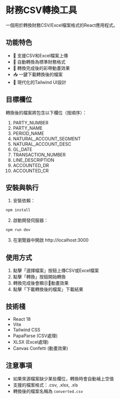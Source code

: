 # 財務CSV轉換工具

一個用於轉換財務CSV/Excel檔案格式的React應用程式。

## 功能特色

- 📁 支援CSV和Excel檔案上傳
- 🔄 自動轉換為標準財務格式
- 🎊 轉換完成後的彩帶動畫效果
- 📥 一鍵下載轉換後的檔案
- 🎨 現代化的Tailwind UI設計

## 目標欄位

轉換後的檔案將包含以下欄位（按順序）：

1. PARTY_NUMBER
2. PARTY_NAME
3. PERIOD_NAME
4. NATURAL_ACCOUNT_SEGMENT
5. NATURAL_ACCOUNT_DESC
6. GL_DATE
7. TRANSACTION_NUMBER
8. LINE_DESCRIPTION
9. ACCOUNTED_DR
10. ACCOUNTED_CR

## 安裝與執行

1. 安裝依賴：
```bash
npm install
```

2. 啟動開發伺服器：
```bash
npm run dev
```

3. 在瀏覽器中開啟 http://localhost:3000

## 使用方式

1. 點擊「選擇檔案」按鈕上傳CSV或Excel檔案
2. 點擊「轉換」按鈕開始轉換
3. 轉換完成後會顯示🎊動畫效果
4. 點擊「下載轉換後的檔案」下載結果

## 技術棧

- React 18
- Vite
- Tailwind CSS
- PapaParse (CSV處理)
- XLSX (Excel處理)
- Canvas Confetti (動畫效果)

## 注意事項

- 如果來源檔案缺少某些欄位，轉換時會自動補上空值
- 支援的檔案格式：.csv, .xlsx, .xls
- 轉換後的檔案名稱為 `converted.csv`
